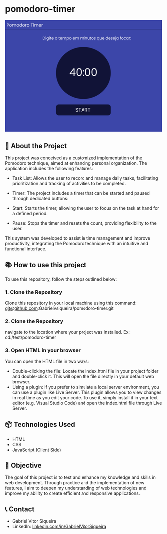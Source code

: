 # pomodoro-timer
![Project Screenshot](./img/wireframe-figma.png)
## 🚀 About the Project
This project was conceived as a customized implementation of the Pomodoro technique, aimed at enhancing personal organization. The application includes the following features:

* Task List: Allows the user to record and manage daily tasks, facilitating prioritization and tracking of activities to be completed.

* Timer: The project includes a timer that can be started and paused through dedicated buttons:

* Start: Starts the timer, allowing the user to focus on the task at hand for a defined period.

 * Pause: Stops the timer and resets the count, providing flexibility to the user.

This system was developed to assist in time management and improve productivity, integrating the Pomodoro technique with an intuitive and functional interface.

## 📚 How to use this project
To use this repository, follow the steps outlined below:

### 1. Clone the Repository
Clone this repository in your local machine using this command:
git@github.com:Gabrielvsiqueira/pomodoro-timer.git

### 2. Clone the Repository
navigate to the location where your project was installed.
Ex: cd:/test/pomodoro-timer

### 3. Open HTML in your browser
You can open the HTML file in two ways:
* Double-clicking the file: Locate the index.html file in your project folder and double-click it. This will open the file directly in your default web browser.
* Using a plugin: If you prefer to simulate a local server environment, you can use a plugin like Live Server. This plugin allows you to view changes in real time as you edit your code. To use it, simply install it in your text editor (e.g. Visual Studio Code) and open the index.html file through Live Server.

## 📦 Technologies Used
* HTML
* CSS
* JavaScript (Client Side)

## 📌 Objective 
The goal of this project is to test and enhance my knowledge and skills in web development. Through practice and the implementation of new features, I aim to deepen my understanding of web technologies and improve my ability to create efficient and responsive applications.

## 📞 Contact
* Gabriel Vitor Siqueira
* LinkedIn: [linkedin.com/in/GabrielVitorSiqueira](https://www.linkedin.com/in/gabriel-vitor-siqueira/)